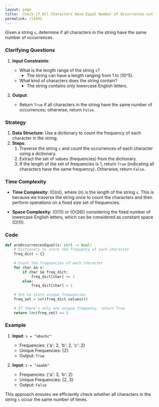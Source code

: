 ```yaml
---
layout: page
title:  Check if All Characters Have Equal Number of Occurrences-out
permalink: /s1941
---
```

Given a string `s`, determine if all characters in the string have the same number of occurrences.

### Clarifying Questions
1. **Input Constraints**:
    - What is the length range of the string `s`?  
      - The string can have a length ranging from 1 to \(10^5\).
    - What kind of characters does the string contain?  
      - The string contains only lowercase English letters.

2. **Output**:
    - Return `True` if all characters in the string have the same number of occurrences; otherwise, return `False`.
    
### Strategy
1. **Data Structure**: Use a dictionary to count the frequency of each character in the string.
2. **Steps**:
    1. Traverse the string `s` and count the occurrences of each character using a dictionary.
    2. Extract the set of values (frequencies) from the dictionary.
    3. If the length of the set of frequencies is 1, return `True` (indicating all characters have the same frequency). Otherwise, return `False`.

### Time Complexity
- **Time Complexity**: \(O(n)\), where \(n\) is the length of the string `s`. This is because we traverse the string once to count the characters and then perform operations on a fixed size set of frequencies.
  
- **Space Complexity**: \(O(1)\) or \(O(26)\) considering the fixed number of lowercase English letters, which can be considered as constant space \(O(1)\).

### Code
```python
def areOccurrencesEqual(s: str) -> bool:
    # Dictionary to store the frequency of each character
    freq_dict = {}
    
    # Count the frequencies of each character
    for char in s:
        if char in freq_dict:
            freq_dict[char] += 1
        else:
            freq_dict[char] = 1
    
    # Set to store unique frequencies
    freq_set = set(freq_dict.values())
    
    # If there's only one unique frequency, return True
    return len(freq_set) == 1
```

### Example
1. **Input**: `s = "abacbc"`
    - Frequencies: {'a': 2, 'b': 2, 'c': 2}
    - Unique Frequencies: {2}
    - Output: `True`

2. **Input**: `s = "aaabb"`
    - Frequencies: {'a': 3, 'b': 2}
    - Unique Frequencies: {2, 3}
    - Output: `False`

This approach ensures we efficiently check whether all characters in the string `s` occur the same number of times.